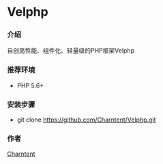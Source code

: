 Velphp
=================
### 介绍
自创高性能、组件化、轻量级的PHP框架Velphp

### 推荐环境
* PHP 5.6+

### 安装步骤
* git clone https://github.com/Charntent/Velphp.git
### 作者
[Charntent](http://www.ctphp.com)

